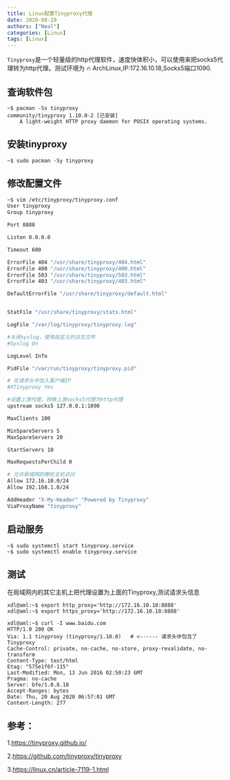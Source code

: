 ```yaml
---
title: Linux配置Tinyproxy代理
date: 2020-08-20
authors: ["Neal"]
categories: [Linux]
tags: [Linux]
---
```




`Tinyproxy`是一个轻量级的http代理软件，速度快体积小，可以使用来把socks5代理转为http代理。测试环境为 :fire: ArchLinux,IP:172.16.10.18,Socks5端口1090.

<!--more-->

## 查询软件包

```shell
~$ pacman -Ss tinyproxy
community/tinyproxy 1.10.0-2 [已安装]
    A light-weight HTTP proxy daemon for POSIX operating systems.
```

## 安装tinyproxy

```shell
~$ sudo pacman -Sy tinyproxy
```

## 修改配置文件

```bash
~$ vim /etc/tinyproxy/tinyproxy.conf
User tinyproxy
Group tinyproxy

Port 8888

Listen 0.0.0.0

Timeout 600

ErrorFile 404 "/usr/share/tinyproxy/404.html"
ErrorFile 400 "/usr/share/tinyproxy/400.html"
ErrorFile 503 "/usr/share/tinyproxy/503.html"
ErrorFile 403 "/usr/share/tinyproxy/403.html"

DefaultErrorFile "/usr/share/tinyproxy/default.html"


StatFile "/usr/share/tinyproxy/stats.html"

LogFile "/var/log/tinyproxy/tinyproxy.log"

#关闭syslog，使用自定义的日志文件
#Syslog On

LogLevel Info

PidFile "/var/run/tinyproxy/tinyproxy.pid"

# 在请求头中加入客户端IP
#XTinyproxy Yes

#设置上游代理，转换上游socks5代理为http代理
upstream socks5 127.0.0.1:1090

MaxClients 100

MinSpareServers 5
MaxSpareServers 20

StartServers 10

MaxRequestsPerChild 0

# 允许局域网的哪些主机访问
Allow 172.16.10.0/24
Allow 192.168.1.0/24

AddHeader "X-My-Header" "Powered by Tinyproxy"
ViaProxyName "tinyproxy"
```

## 启动服务

```shell
~$ sudo systemctl start tinyproxy.service
~$ sudo systemctl enable tinyproxy.service
```

## 测试

在局域网内的其它主机上把代理设置为上面的Tinyproxy,测试请求头信息

```shell
xdl@aml:~$ export http_proxy='http://172.16.10.18:8888'
xdl@aml:~$ export https_proxy='http://172.16.10.18:8888'

xdl@aml:~$ curl -I www.baidu.com
HTTP/1.0 200 OK
Via: 1.1 tinyproxy (tinyproxy/1.10.0)   # <------ 请求头中包含了Tinyproxy
Cache-Control: private, no-cache, no-store, proxy-revalidate, no-transform
Content-Type: text/html
Etag: "575e1f6f-115"
Last-Modified: Mon, 13 Jun 2016 02:50:23 GMT
Pragma: no-cache
Server: bfe/1.0.8.18
Accept-Ranges: bytes
Date: Thu, 20 Aug 2020 06:57:01 GMT
Content-Length: 277
```



## 参考：

1.<https://tinyproxy.github.io/>

2.<https://github.com/tinyproxy/tinyproxy>

3.<https://linux.cn/article-7119-1.html>

